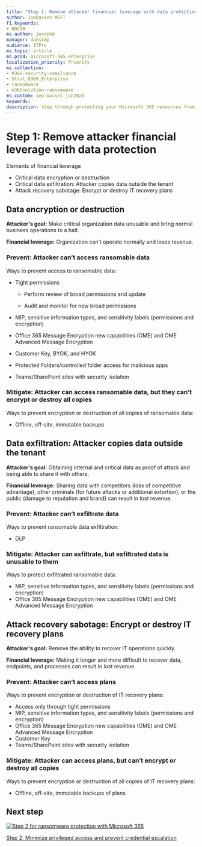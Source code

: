 ```yaml
---
title: "Step 1: Remove attacker financial leverage with data protection/Protect your ransomable targets"
author: JoeDavies-MSFT
f1.keywords:
- NOCSH
ms.author: josephd
manager: dansimp
audience: ITPro
ms.topic: article
ms.prod: microsoft-365-enterprise
localization_priority: Priority
ms.collection:
- M365-security-compliance
- Strat_O365_Enterprise
- ransomware
- m365solution-ransomware
ms.custom: seo-marvel-jun2020
keywords: 
description: Step through protecting your Microsoft 365 resources from ransomware attacks.
---
```


# Step 1: Remove attacker financial leverage with data protection

<!--
Assume attacker has the credentials to access your tenant and can laterally move around to discover targets.
--> 

Elements of financial leverage

- Critical data encryption or destruction
- Critical data exfiltration: Attacker copies data outside the tenant
- Attack recovery sabotage: Encrypt or destroy IT recovery plans

## Data encryption or destruction

**Attacker's goal:** Make critical organization data unusable and bring normal business operations to a halt. 

**Financial leverage:** Organization can’t operate normally and loses revenue.

### Prevent: Attacker can’t access ransomable data

Ways to prevent access to ransomable data:

- Tight permissions

   - Perform review of broad permissions and update

   - Audit and monitor for new broad permissions

- MIP, sensitive information types, and sensitivity labels (permissions and encryption)
- Office 365 Message Encryption new capabilities (OME) and OME Advanced Message Encryption
- Customer Key, BYOK, and HYOK
- Protected Folders/controlled folder access for malicious apps
- Teams/SharePoint sites with security isolation

### Mitigate: Attacker can access ransomable data, but they can’t encrypt or destroy all copies

Ways to prevent encryption or destruction of all copies of ransomable data:

- Offline, off-site, immutable backups

## Data exfiltration: Attacker copies data outside the tenant

**Attacker's goal:** Obtaining internal and critical data as proof of attack and being able to share it with others.

**Financial leverage:** Sharing data with competitors (loss of competitive advantage), other criminals (for future attacks or additional extortion), or the public (damage to reputation and brand) can result in lost revenue.

### Prevent: Attacker can’t exfiltrate data

Ways to prevent ransomable data exfiltration:

- DLP

### Mitigate: Attacker can exfiltrate, but exfiltrated data is unusable to them

Ways to protect exfiltrated ransomable data:

- MIP, sensitive information types, and sensitivity labels (permissions and encryption)
- Office 365 Message Encryption new capabilities (OME) and OME Advanced Message Encryption

## Attack recovery sabotage: Encrypt or destroy IT recovery plans

**Attacker's goal:** Remove the ability to recover IT operations quickly.

**Financial leverage:** Making it longer and more difficult to recover data, endpoints, and processes can result in lost revenue.

### Prevent: Attacker can’t access plans

Ways to prevent encryption or destruction of IT recovery plans:

- Access only through tight permissions
- MIP, sensitive information types, and sensitivity labels (permissions and encryption)
- Office 365 Message Encryption new capabilities (OME) and OME Advanced Message Encryption
- Customer Key
- Teams/SharePoint sites with security isolation

### Mitigate: Attacker can access plans, but can’t encrypt or destroy all copies

Ways to prevent encryption or destruction of all copies of IT recovery plans:

- Offline, off-site, immutable backups of plans


<!--

Prevent a ransomware attacker from accumulating financial leverage over your organization:

- Data destruction/encryption

  How valuable is my data?

- Data exfiltration with intent to:

  - Sell to the dark web (other criminals, competitors)

  - Expose information to the public (embarassment, loss of public integrity, privacy regulation penalties)

- Make it difficult to recover from a ransomware attack

Thwart goals of attackers:

### Perform data destruction/encryption

Attacker: I’ve got their data and there’s nothing they can do about it 
Mitigation: My data is backed up and undamaged and they A. Can’t get to it and B. Even if they can, they can’t change it.

### Perform data exfiltration

Data exfiltration with intent to sell to the dark web (other criminals, competitors, or expose information to the public (embarassment, loss of public integrity)

### Sabotage recovery efforts

Attacker: I’ve got their IT disaster recovery plans and there’s nothing they can do about it

Mitigate: Protect supporting documents required for recovery such as restoration procedure documents, Configuration Management database (CMDB), and network diagrams. 

Microsoft 365 solution: Team with security isolation for ongoing changes combined with off-site, off-line, or immutable storage (CD/DVD).

## Data protection

https://docs.microsoft.com/en-us/microsoft-365/solutions/information-protection-deploy-protect-information?view=o365-worldwide#managing-information-protection-in-microsoft-365

Microsoft information protection solutions include a number of integrated capabilities across Microsoft 365, Microsoft Azure, and Microsoft Windows. In Microsoft 365, information protection solutions include:

- Sensitive information types (described in the assess data privacy risks and identify sensitive items article)

  - Sensitivity labels

  - Service/container-level

  - Client-side/content-level

- Automated for data-at-rest in SharePoint and OneDrive
- Data Loss Prevention (DLP)
- Microsoft 365 Endpoint data loss prevention
- Office 365 Message Encryption new capabilities (OME) and OME Advanced Message Encryption

--> 


## Next step

[![Step 2 for ransomware protection with Microsoft 365](../media/protect-against-ransomware-microsoft-365/protect-against-ransomware-step2.png)](protect-against-ransomware-microsoft-365-step2.md)

[Step 2: Minimize privileged access and prevent credential escalation](protect-against-ransomware-microsoft-365-step2.md)
